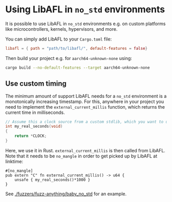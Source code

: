 # Using LibAFL in `no_std` environments

It is possible to use LibAFL in `no_std` environments e.g. on custom platforms like microcontrollers, kernels, hypervisors, and more.

You can simply add LibAFL to your `Cargo.toml` file:

```toml
libafl = { path = "path/to/libafl/", default-features = false}
```

Then build your project e.g. for `aarch64-unknown-none` using:

```sh
cargo build --no-default-features --target aarch64-unknown-none
```

## Use custom timing

The minimum amount of support LibAFL needs for a `no_std` environment is a monotonically increasing timestamp.
For this, anywhere in your project you need to implement the `external_current_millis` function, which returns the current time in milliseconds.

```c
// Assume this a clock source from a custom stdlib, which you want to use, which returns current time in seconds.
int my_real_seconds(void)
{
    return *CLOCK;
}
```

Here, we use it in Rust. `external_current_millis` is then called from LibAFL.
Note that it needs to be `no_mangle` in order to get picked up by LibAFL at linktime:

```rust,ignore
#[no_mangle]
pub extern "C" fn external_current_millis() -> u64 {
    unsafe { my_real_seconds()*1000 }
}
```

See [./fuzzers/fuzz-anything/baby_no_std](https://github.com/AFLplusplus/LibAFL/tree/main/fuzzers/fuzz-anything/baby_no_std) for an example.
